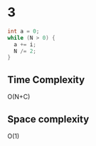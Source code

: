 # 3

```cpp
int a = 0;
while (N > 0) {
  a += i;
  N /= 2;
}
```


## Time Complexity

O(N+C)
## Space complexity

O(1)
